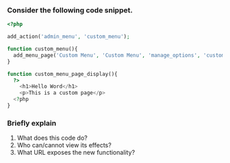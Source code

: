 ### Consider the following code snippet. 

```php
<?php

add_action('admin_menu', 'custom_menu');

function custom_menu(){
  add_menu_page('Custom Menu', 'Custom Menu', 'manage_options', 'custom-menu-slug', 'custom_menu_page_display');
}

function custom_menu_page_display(){
  ?>
    <h1>Hello Word</h1>
    <p>This is a custom page</p>
  <?php
}
```

### Briefly explain

1. What does this code do?
1. Who can/cannot view its effects?
1. What URL exposes the new functionality?
